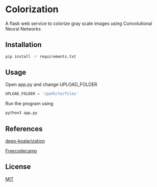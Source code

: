 # Colorization

A flask web service to colorize gray scale images using Convolutional Neural Networks

## Installation

```bash
pip install -r requirements.txt
```

## Usage

Open app.py and change UPLOAD_FOLDER
```python
UPLOAD_FOLDER = '/path/to/files'
```
Run the program using 
```bash
python3 app.py
```

## References
[deep-koalarization](https://github.com/baldassarreFe/deep-koalarization/)

[Freecodecamp](https://www.freecodecamp.org/news/colorize-b-w-photos-with-a-100-line-neural-network-53d9b4449f8d/)

## License
[MIT](https://choosealicense.com/licenses/mit/)
